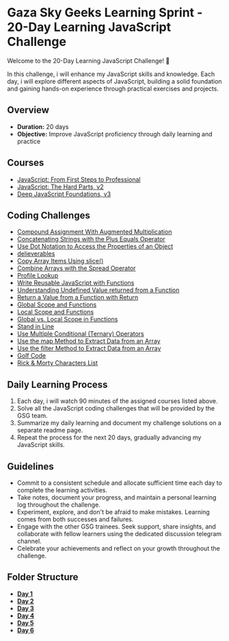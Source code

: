 
# Gaza Sky Geeks Learning Sprint - 20-Day Learning JavaScript Challenge

Welcome to the 20-Day Learning JavaScript Challenge! 🚀

In this challenge, i will enhance my JavaScript skills and knowledge. Each day, i will explore different aspects of JavaScript, building a solid foundation and gaining hands-on experience through practical exercises and projects.

## Overview
- **Duration:** 20 days
- **Objective:** Improve JavaScript proficiency through daily learning and practice


## Courses
 - [JavaScript: From First Steps to Professional](https://frontendmasters.com/courses/javascript-first-steps/)
 - [JavaScript: The Hard Parts, v2](https://frontendmasters.com/courses/javascript-hard-parts-v2/)
 - [Deep JavaScript Foundations, v3](https://frontendmasters.com/courses/deep-javascript-v3/)

## Coding Challenges
 - [Compound Assignment With Augmented Multiplication](https://www.freecodecamp.org/learn/javascript-algorithms-and-data-structures/basic-javascript/compound-assignment-with-augmented-multiplication)
- [Concatenating Strings with the Plus Equals Operator](https://www.freecodecamp.org/learn/javascript-algorithms-and-data-structures/basic-javascript/concatenating-strings-with-the-plus-equals-operator)
- [Use Dot Notation to Access the Properties of an Object](https://www.freecodecamp.org/learn/javascript-algorithms-and-data-structures/object-oriented-programming/use-dot-notation-to-access-the-properties-of-an-object)
- [delieverables](https://github.com/orjwan-alrajaby/gsg-QA-Nablus-training-2023/blob/main/learning-sprint-1/week1%20-%20javascript-from-first-steps-to-professional/day%202/tasks.md)
- [Copy Array Items Using slice()](https://www.freecodecamp.org/learn/javascript-algorithms-and-data-structures/basic-data-structures/copy-array-items-using-slice)
- [Combine Arrays with the Spread Operator](https://www.freecodecamp.org/learn/javascript-algorithms-and-data-structures/basic-data-structures/combine-arrays-with-the-spread-operator)
- [Profile Lookup](https://www.freecodecamp.org/learn/javascript-algorithms-and-data-structures/basic-javascript/profile-lookup)
- [Write Reusable JavaScript with Functions](https://www.freecodecamp.org/learn/javascript-algorithms-and-data-structures/basic-javascript/write-reusable-javascript-with-functions)
- [Understanding Undefined Value returned from a Function](https://www.freecodecamp.org/learn/javascript-algorithms-and-data-structures/basic-javascript/understanding-undefined-value-returned-from-a-function)
- [Return a Value from a Function with Return](https://www.freecodecamp.org/learn/javascript-algorithms-and-data-structures/basic-javascript/return-a-value-from-a-function-with-return)
- [Global Scope and Functions](https://www.freecodecamp.org/learn/javascript-algorithms-and-data-structures/basic-javascript/global-scope-and-functions)
- [Local Scope and Functions](https://www.freecodecamp.org/learn/javascript-algorithms-and-data-structures/basic-javascript/local-scope-and-functions)
- [Global vs. Local Scope in Functions](https://www.freecodecamp.org/learn/javascript-algorithms-and-data-structures/basic-javascript/global-vs--local-scope-in-functions)
- [Stand in Line](https://www.freecodecamp.org/learn/javascript-algorithms-and-data-structures/basic-javascript/stand-in-line)
- [Use Multiple Conditional (Ternary) Operators](https://www.freecodecamp.org/learn/javascript-algorithms-and-data-structures/basic-javascript/use-multiple-conditional-ternary-operators)
- [Use the map Method to Extract Data from an Array](https://www.freecodecamp.org/learn/javascript-algorithms-and-data-structures/functional-programming/use-the-map-method-to-extract-data-from-an-array)
- [Use the filter Method to Extract Data from an Array](https://www.freecodecamp.org/learn/javascript-algorithms-and-data-structures/functional-programming/use-the-filter-method-to-extract-data-from-an-array)
- [Golf Code](https://www.freecodecamp.org/learn/javascript-algorithms-and-data-structures/basic-javascript/golf-code)
- [Rick & Morty Characters List](https://github.com/orjwan-alrajaby/gsg-QA-Nablus-training-2023/blob/main/learning-sprint-1/week1%20-%20javascript-from-first-steps-to-professional/day%206/task.md)



## Daily Learning Process
1. Each day, i will watch 90 minutes of the assigned courses listed above.
2. Solve all the JavaScript coding challenges that will be provided by the GSG team.
3. Summarize my daily learning and document my challenge solutions on a separate readme page.
4. Repeat the process for the next 20 days, gradually advancing my JavaScript skills.



## Guidelines
- Commit to a consistent schedule and allocate sufficient time each day to complete the learning activities.
- Take notes, document your progress, and maintain a personal learning log throughout the challenge.
- Experiment, explore, and don't be afraid to make mistakes. Learning comes from both successes and failures.
- Engage with the other GSG trainees. Seek support, share insights, and collaborate with fellow learners using the dedicated discussion telegram channel.
- Celebrate your achievements and reflect on your growth throughout the challenge.

## Folder Structure
-  [**Day 1**](https://github.com/NesrinAbuMnezel/Mastering-JavaScript-in-20-Days/blob/main/Day1.md)
-  [**Day 2**](https://github.com/NesrinAbuMnezel/Mastering-JavaScript-in-20-Days/blob/main/Day2.md)
-  [**Day 3**](https://github.com/NesrinAbuMnezel/Mastering-JavaScript-in-20-Days/blob/main/Day3.md)
-  [**Day 4**](https://github.com/NesrinAbuMnezel/Mastering-JavaScript-in-20-Days/blob/main/Day4.md)
-  [**Day 5**](https://github.com/NesrinAbuMnezel/Mastering-JavaScript-in-20-Days/blob/main/Day5.md)
-  [**Day 6**](https://github.com/NesrinAbuMnezel/Mastering-JavaScript-in-20-Days/blob/main/Day6.md)

